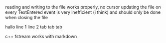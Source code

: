 reading and writing to the file works properly, no cursor
updating the file on every TextEntered event is very inefficient (i think) and should only be done when closing the file


hallo
line 1
line 2
	tab	tab	tab

c++ fstream works with markdown